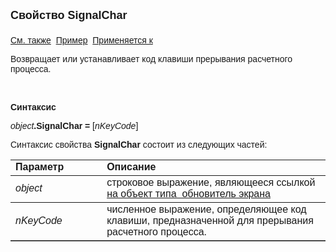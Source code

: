 <html>
<head>
<title>Обновитель экрана\SignalChar</title>
</head>

<body>

<p><font size="4" face="Arial"><strong>Свойство SignalChar<br>
<br>
</strong></font><font face="Arial"><a href="../Functions/InterfaceManagment/CreateRefresher.html">
См. также</a>&nbsp; <u>Пример</u>&nbsp; <a href="../AsRefresher.html">Применяется 
к</a></font></p>

<p><font face="Arial">Возвращает или устанавливает код клавиши 
прерывания расчетного процесса. </font></p>

<p>&nbsp;</p>

<p class="label"><font face="Arial"><b>Синтаксис</b></font></p>

<p><font face="Arial"><em>object</em><strong>.SignalChar = </strong>[<em>nKeyCode</em>]</font></p>

<p><font face="Arial">Синтаксис свойства <strong>SignalChar</strong>
состоит из следующих частей:</font></p>

<table border="1" cellPadding="5" cols="2" frame="below" rules="rows">
<TBODY>
  <tr vAlign="top">
    <td class="label" width="29%"><font face="Arial"><b>Параметр</b></font></td>
    <td class="label" width="71%"><font face="Arial"><strong>Описание</strong></font></td>
  </tr>
  <tr>
    <td class="label" width="29%"><em><font face="Arial">object</font></em></td>
    <td class="label" width="71%"><font face="Arial">строковое 
	выражение, являющееся ссылкой <a href="../AsRefresher.html">на объект типа&nbsp; 
	обновитель экрана</a></font></td>
  </tr>
  <tr>
    <td class="label" width="29%"><em><font face="Arial">nKeyCode</font></em></td>
    <td class="label" width="71%"><font face="Arial">численное 
	выражение, определяющее код клавиши, предназначенной для прерывания 
	расчетного процесса.</font></td>
  </tr>
</table>
</body>
</html>
